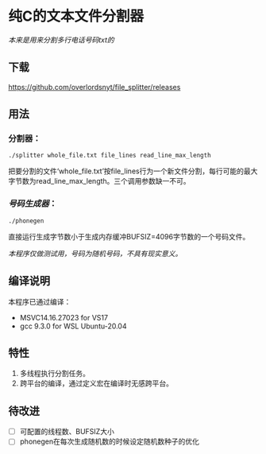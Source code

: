 # 纯C的文本文件分割器

*本来是用来分割多行电话号码txt的*

## 下载

https://github.com/overlordsnyt/file_splitter/releases

## 用法

### 分割器：

```shell
./splitter whole_file.txt file_lines read_line_max_length
```

把要分割的文件‘whole_file.txt’按file_lines行为一个新文件分割，每行可能的最大字节数为read_line_max_length。三个调用参数缺一不可。

### *号码生成器*：

```shell
./phonegen
```

直接运行生成字节数小于生成内存缓冲BUFSIZ=4096字节数的一个号码文件。

*本程序仅做测试用，号码为随机号码，不具有现实意义。*

## 编译说明

本程序已通过编译：

- MSVC14.16.27023 for VS17
- gcc 9.3.0 for WSL Ubuntu-20.04

## 特性

1. 多线程执行分割任务。
1. 跨平台的编译，通过定义宏在编译时无感跨平台。

## 待改进

- [ ] 可配置的线程数、BUFSIZ大小
- [ ] phonegen在每次生成随机数的时候设定随机数种子的优化
